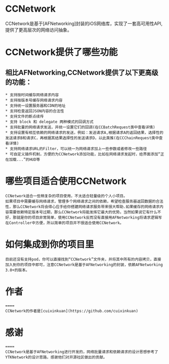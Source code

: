 # CCNetwork
   CCNetwork是基于[AFNetworking]封装的iOS网络库，实现了一套高可用性API,提供了更高层次的网络访问抽象。

# CCNetwork提供了哪些功能
## 相比AFNetworking,CCNetwork提供了以下更高级的功能：
    * 支持按时间缓存网络请求内容
    * 支持按版本号缓存网络请求内容
    * 支持统一设置服务器和CDN的地址
    * 支持检查返回JSON内容的合法性
    * 支持文件的断点续传
    * 支持 block 和 delegate 两种模式的回调方式
    * 支持批量的网络请求发送，并统一设置它们的回调(在CCBatchRequest类中查看详情)
    * 支持设置有相互依赖的网络请求的发送，例如：发送请求A,根据请求A的返回结果，选择性的发送请求B和请求C，再根据其结果选择性的发送请求D，以此类推(在CCChainRequest类中查看详情)
    * 支持网络请求URL的Filter，可以统一为网络请求加上一些参数或者修改一些路径
    * 可自定义插件机制，方便的为CCNetwork添加功能，比如在网络请求发起时，给界面添加“正在加载...”的HUD等

# 哪些项目适合使用CCNetwork
    CCNetwork适合一些稍复杂的项目使用，不太适合轻量级的个人小项目。
    如果项目中需要缓存网络请求，管理多个网络请求之间的依赖，希望检查服务器返回数据的合法性，那么CCNetwork将会得心应手给你搭建网络请求服务带来很大帮助.如果缓存的网络请求内容需要依赖特定版本号过期，那么CCNetwork将能发挥它最大的优势。当然如果说它有什么不好，那就是你的项目非常简单，使用CCNetwork反而没有直接用AFNetworking将请求逻辑写在Controller中方便，所以简单的项目并不很适合使用CCNetwork。
    
# 如何集成到你的项目里
    目前还没有支持pod，你可以直接找到“CCNetwork”文件夹，并将其中所有的内容拷贝，直接加入到你的项目中即可，注意CCNetwork是基于AFNetworking的封装，依赖AFNetworking 3.0+的版本。
    
# 作者
    ====
    CCNetwork的作者是[cuixinkuan](https://github.com/cuixinkuan)
    
# 感谢
    ====
    CCNetwork是基于AFNetworking进行开发的，网络批量请求和依赖请求的设计思想参考了YTKNetwork的设计思路，感谢他们对开源社区做出的贡献。
